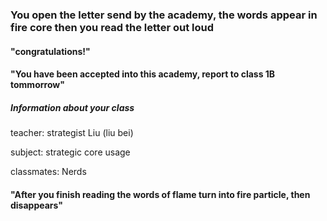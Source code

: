 ### You open the letter send by the academy, the words appear in fire core then you read the letter out loud

#### "congratulations!"
#### "You have been accepted into this academy, report to class 1B tommorrow"
##### Information about your class

teacher: strategist Liu (liu bei)

subject: strategic core usage

classmates: Nerds

#### "After you finish reading the words of flame turn into fire particle, then disappears" 